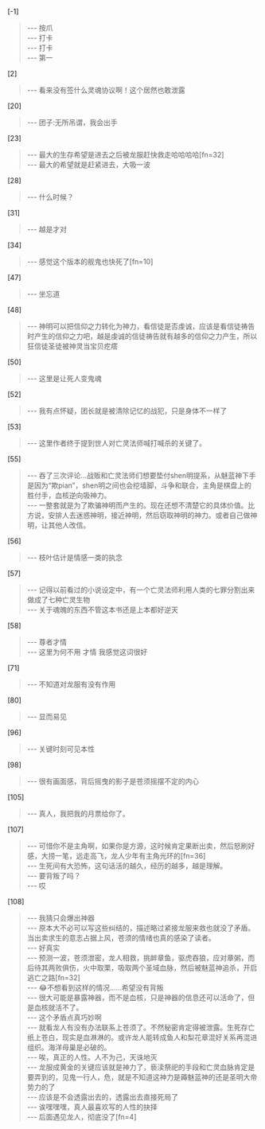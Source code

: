 
[-1] 
>--- 按爪<br>
>--- 打卡<br>
>--- 打卡<br>
>--- 第一<br>

[2] 
>--- 看来没有签什么灵魂协议啊！这个居然也敢泄露<br>

[20] 
>--- 团子:无所吊谓，我会出手<br>

[23] 
>--- 最大的生存希望是进去之后被龙服赶快救走哈哈哈哈[fn=32]<br>
>--- 最大的希望就是赶紧进去，大吸一波<br>

[28] 
>--- 什么时候？<br>

[31] 
>--- 越是才对<br>

[34] 
>--- 感觉这个版本的舰鬼也快死了[fn=10]<br>

[47] 
>--- 坐忘道<br>

[48] 
>--- 神明可以把信仰之力转化为神力，看信徒是否虔诚，应该是看信徒祷告时产生的信仰之力吧，越是虔诚的信徒祷告就有越多的信仰之力产生，所以狂信徒圣徒被神灵当宝贝疙瘩<br>

[50] 
>--- 这里是让死人变鬼魂<br>

[52] 
>--- 我有点怀疑，团长就是被清除记忆的战犯，只是身体不一样了<br>

[53] 
>--- 这里作者终于提到世人对亡灵法师喊打喊杀的关键了。<br>

[55] 
>--- 吞了三次评论…战贩和亡灵法师们想要垫付shen明提系，从魅蓝神下手是因为“欺pian”，shen明之间也会挖墙脚，斗争和联合，主角是棋盘上的胜付手，血核逆向吸神力。<br>
>--- 一整套就是为了欺骗神明而产生的。现在还想不清楚它的具体价值。比方说，安排人去迷惑神明，接近神明，然后窃取神明的神力。或者自己做神明，让其他人改信。<br>

[56] 
>--- 枝叶估计是情感一类的执念<br>

[57] 
>--- 记得以前看过的小说设定中，有一个亡灵法师利用人类的七罪分割出来做成了七种亡灵生物<br>
>--- 关于魂魄的东西不管这本书还是上本都好逆天<br>

[58] 
>--- 尊者才情<br>
>--- 这里为何不用
才情
我感觉这词很好<br>

[71] 
>--- 不知道对龙服有没有作用<br>

[80] 
>--- 显而易见<br>

[96] 
>--- 关键时刻可见本性<br>

[98] 
>--- 很有画面感，背后摇曳的影子是苍须摇摆不定的内心<br>

[105] 
>--- 真人，我把我的月票给你了。<br>

[107] 
>--- 可惜你不是主角啊，如果你是方源，这时候肯定果断出卖，然后怒刷好感，大捞一笔，远走高飞，龙人少年有主角光环的[fn=36]<br>
>--- 生死间有大恐怖，这句话活的越久，经历的越多，越是理解。<br>
>--- 要背叛了吗？<br>
>--- 哎<br>

[108] 
>--- 我猜只会爆出神器<br>
>--- 原本大不必可以写这些纠结的，描述略过紧接龙服来救也就没了矛盾。当出卖求生的意志占据上风，苍须的情绪也真的感染了读者。<br>
>--- 好真实<br>
>--- 预测一波，苍须泄密，龙人相救，挑衅章鱼，驱虎吞狼，应对章粥，而后待其两败俱伤，火中取栗，吸取两个圣域血脉，然后被魅蓝神追杀，开启逃亡之路[fn=32]<br>
>--- 😂不想看到这样的情况……希望没有背叛<br>
>--- 很大可能是暴露神器，而不是血核，只是神器的信息还可以活命了，但是血核就活不了。<br>
>--- 这个矛盾点真巧妙啊<br>
>--- 就看龙人有没有办法联系上苍须了。不然秘密肯定得被泄露。生死存亡纸上苍白，现实是血淋淋的。或许龙人能转成鱼人和梨花章混好关系再混进组织。海洋母巢是必破的。<br>
>--- 唉，真正的人性。人不为己，天诛地灭<br>
>--- 龙服成黄金的关键应该就是神力了，亵渎祭祀的手段和亡灵血脉肯定是要弄到的，见鬼一行人，危，就是不知道这神力是薅魅蓝神的还是圣明大帝势力的了<br>
>--- 应该是不会透露出去的，透露出去直接死局了<br>
>--- 诶嘿嘿嘿，真人最喜欢写的人性的抉择<br>
>--- 后面遇见龙人，彻底没了[fn=4]<br>
